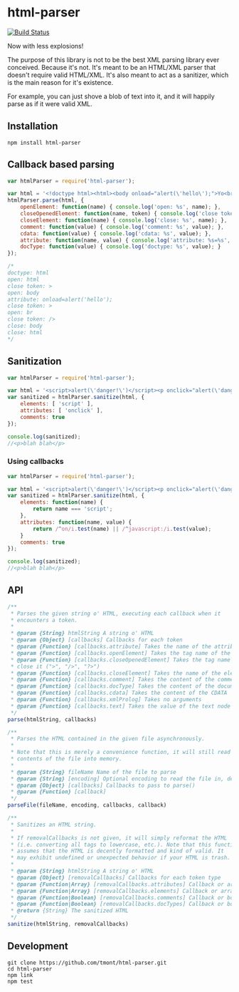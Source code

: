 # html-parser

[![Build Status](https://travis-ci.org/tmont/html-parser.png)](https://travis-ci.org/tmont/html-parser)

Now with less explosions!

The purpose of this library is not to be the best XML parsing library ever
conceived. Because it's not. It's meant to be an HTML/XML parser that doesn't
require valid HTML/XML. It's also meant to act as a sanitizer, which is the
main reason for it's existence.

For example, you can just shove a blob of text into it, and it will happily
parse as if it were valid XML.

## Installation
`npm install html-parser`

## Callback based parsing
```javascript
var htmlParser = require('html-parser');

var html = '<!doctype html><html><body onload="alert(\'hello\');">Yo<br />dawg</body></html>';
htmlParser.parse(html, {
	openElement: function(name) { console.log('open: %s', name); },
	closeOpenedElement: function(name, token) { console.log('close token: %s', token); },
	closeElement: function(name) { console.log('close: %s', name); },
	comment: function(value) { console.log('comment: %s', value); },
	cdata: function(value) { console.log('cdata: %s', value); },
	attribute: function(name, value) { console.log('attribute: %s=%s', name, value); },
	docType: function(value) { console.log('doctype: %s', value); }
});

/*
doctype: html
open: html
close token: >
open: body
attribute: onload=alert('hello');
close token: >
open: br
close token: />
close: body
close: html
*/
```

## Sanitization
```javascript
var htmlParser = require('html-parser');

var html = '<script>alert(\'danger!\')</script><p onclick="alert(\'danger!\')">blah blah<!-- useless comment --></p>';
var sanitized = htmlParser.sanitize(html, {
	elements: [ 'script' ],
	attributes: [ 'onclick' ],
	comments: true
});

console.log(sanitized);
//<p>blah blah</p>
```

### Using callbacks
```javascript
var htmlParser = require('html-parser');

var html = '<script>alert(\'danger!\')</script><p onclick="alert(\'danger!\')">blah blah<!-- useless comment --></p>';
var sanitized = htmlParser.sanitize(html, {
	elements: function(name) {
		return name === 'script';
	},
	attributes: function(name, value) {
		return /^on/i.test(name) || /^javascript:/i.test(value);
	}
	comments: true
});

console.log(sanitized);
//<p>blah blah</p>
```

## API
```javascript
/**
 * Parses the given string o' HTML, executing each callback when it
 * encounters a token.
 *
 * @param {String} htmlString A string o' HTML
 * @param {Object} [callbacks] Callbacks for each token
 * @param {Function} [callbacks.attribute] Takes the name of the attribute and its value
 * @param {Function} [callbacks.openElement] Takes the tag name of the element
 * @param {Function} [callbacks.closeOpenedElement] Takes the tag name of the element and the token used to
 * close it (">", "/>", "?>")
 * @param {Function} [callbacks.closeElement] Takes the name of the element
 * @param {Function} [callbacks.comment] Takes the content of the comment
 * @param {Function} [callbacks.docType] Takes the content of the document type declaration
 * @param {Function} [callbacks.cdata] Takes the content of the CDATA
 * @param {Function} [callbacks.xmlProlog] Takes no arguments
 * @param {Function} [callbacks.text] Takes the value of the text node
 */
parse(htmlString, callbacks)

/**
 * Parses the HTML contained in the given file asynchronously.
 *
 * Note that this is merely a convenience function, it will still read the entire
 * contents of the file into memory.
 *
 * @param {String} fileName Name of the file to parse
 * @param {String} [encoding] Optional encoding to read the file in, defaults to utf8
 * @param {Object} [callbacks] Callbacks to pass to parse()
 * @param {Function} [callback]
 */
parseFile(fileName, encoding, callbacks, callback)

/**
 * Sanitizes an HTML string.
 *
 * If removalCallbacks is not given, it will simply reformat the HTML
 * (i.e. converting all tags to lowercase, etc.). Note that this function
 * assumes that the HTML is decently formatted and kind of valid. It
 * may exhibit undefined or unexpected behavior if your HTML is trash.
 *
 * @param {String} htmlString A string o' HTML
 * @param {Object} [removalCallbacks] Callbacks for each token type
 * @param {Function|Array} [removalCallbacks.attributes] Callback or array of specific attributes to strip
 * @param {Function|Array} [removalCallbacks.elements] Callback or array of specific elements to strip
 * @param {Function|Boolean} [removalCallbacks.comments] Callback or boolean indicating to strip comments
 * @param {Function|Boolean} [removalCallbacks.docTypes] Callback or boolean indicating to strip doc type declarations
 * @return {String} The sanitized HTML
 */
sanitize(htmlString, removalCallbacks)
```

## Development
```shell
git clone https://github.com/tmont/html-parser.git
cd html-parser
npm link
npm test
```